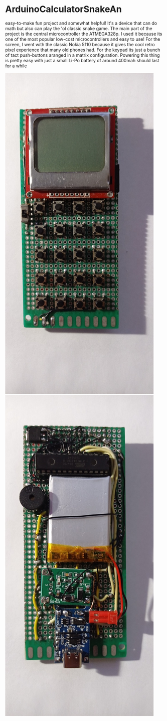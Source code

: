 # ArduinoCalculatorSnakeAn 
easy-to-make fun project and somewhat helpful! 
It's a device that can do math but also can play the 'ol classic snake game. 
The main part of the project is the central microcontroller the ATMEGA328p. 
I used it because its one of the most popular low-cost microcontrollers and easy to use! 
For the screen, I went with the classic Nokia 5110 because it gives the cool retro pixel experience that many old phones had. 
For the keypad its just a bunch of tact push-buttons aranged in a matrix configuration.
Powering this thing is pretty easy with just a small Li-Po battery of around 400mah should last for a while



![handheld](https://github.com/stelios1361/ArduinoCalculatorSnake/blob/main/img/IMG_20230515_235937.jpg)
![handheld](https://github.com/stelios1361/ArduinoCalculatorSnake/blob/main/img/IMG_20230515_235953.jpg)
